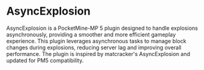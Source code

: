 # AsyncExplosion
AsyncExplosion is a PocketMine-MP 5 plugin designed to handle explosions asynchronously, providing a smoother and more efficient gameplay experience. This plugin leverages asynchronous tasks to manage block changes during explosions, reducing server lag and improving overall performance. The plugin is inspired by matcracker's AsyncExplosion and updated for PM5 compatibility.
